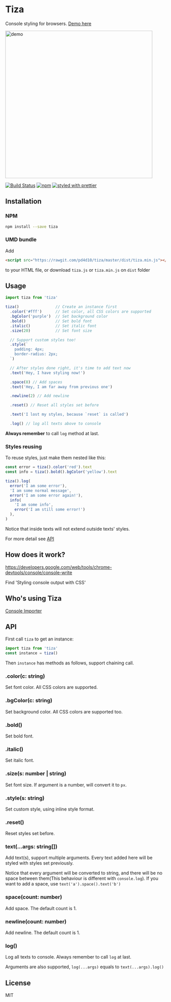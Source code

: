 # Tiza

Console styling for browsers. [Demo here](https://pd4d10.github.io/tiza/)

<img src="https://raw.githubusercontent.com/pd4d10/tiza/master/assets/demo.png" alt="demo" width="462">

[![Build Status](https://travis-ci.org/pd4d10/tiza.svg)](https://travis-ci.org/pd4d10/tiza)
[![npm](https://img.shields.io/npm/v/tiza.svg)](https://www.npmjs.com/package/tiza)
[![styled with prettier](https://img.shields.io/badge/styled_with-prettier-ff69b4.svg)](https://github.com/prettier/prettier)

## Installation

### NPM

```sh
npm install --save tiza
```

### UMD bundle

Add

```html
<script src="https://rawgit.com/pd4d10/tiza/master/dist/tiza.min.js"></script>
```

to your HTML file, or download `tiza.js` or `tiza.min.js` on `dist` folder

## Usage

```js
import tiza from 'tiza'

tiza()                // Create an instance first
  .color('#fff')      // Set color, all CSS colors are supported
  .bgColor('purple')  // Set background color
  .bold()             // Set bold font
  .italic()           // Set italic font
  .size(20)           // Set font size

  // Support custom styles too!
  .style(`
    padding: 4px;
    border-radius: 2px;
  `)

  // After styles done right, it's time to add text now
  .text('Hey, I have styling now!')

  .space(8) // Add spaces
  .text('Hey, I am far away from previous one')

  .newline(2) // Add newline

  .reset() // Reset all styles set before

  .text('I lost my styles, because `reset` is called')

  .log() // log all texts above to console
```

**Always remember** to call `log` method at last.

### Styles reusing

To reuse styles, just make them nested like this:

```js
const error = tiza().color('red').text
const info = tiza().bold().bgColor('yellow').text

tiza().log(
  error('I am some error'),
  'I am some normal message',
  error('I am some error again!'),
  info(
    'I am some info',
    error('I am still some error!')
  ),
)
```

Notice that inside texts will not extend outside texts' styles.

For more detail see [API](#api)

## How does it work?

https://developers.google.com/web/tools/chrome-devtools/console/console-write

Find 'Styling console output with CSS'

## Who's using Tiza

[Console Importer](https://github.com/pd4d10/console-importer)

## API

First call `tiza` to get an instance:

```js
import tiza from 'tiza'
const instance = tiza()
```

Then `instance` has methods as follows, support chaining call.

### .color(c: string)

Set font color. All CSS colors are supported.

### .bgColor(c: string)

Set background color. All CSS colors are supported too.

### .bold()

Set bold font.

### .italic()

Set italic font.

### .size(s: number | string)

Set font size. If argument is a number, will convert it to `px`.

### .style(s: string)

Set custom style, using inline style format.

### .reset()

Reset styles set before.

### text(...args: string[])

Add text(s), support multiple arguments. Every text added here will be styled with styles set previously.

Notice that every argument will be converted to string, and there will be no space between them(This behaviour is different with `console.log`). If you want to add a space, use `text('a').space().text('b')`

### space(count: number)

Add space. The default count is 1.

### newline(count: number)

Add newline. The default count is 1.

### log()

Log all texts to console. Always remember to call `log` at last.

Arguments are also supported, `log(...args)` equals to `text(...args).log()`

## License

MIT
